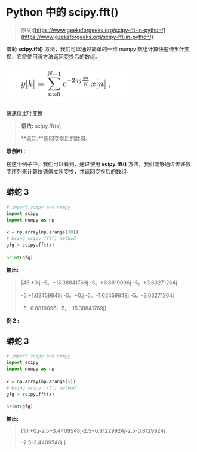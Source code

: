 # Python 中的 scipy.fft()

> 原文:[https://www.geeksforgeeks.org/scipy-fft-in-python/](https://www.geeksforgeeks.org/scipy-fft-in-python/)

借助 **scipy.fft()** 方法，我们可以通过简单的一维 numpy 数组计算快速傅里叶变换，它将使用该方法返回变换后的数组。

![](img/030679270a07480328715a2285a07618.png)

快速傅里叶变换

> **语法:** scipy.fft(x)
> 
> **返回:**返回变换后的数组。

**示例#1 :**

在这个例子中，我们可以看到，通过使用 **scipy.fft()** 方法，我们能够通过传递数字序列来计算快速傅立叶变换，并返回变换后的数组。

## 蟒蛇 3

```py
# import scipy and numpy
import scipy
import numpy as np

x = np.array(np.arange(10))
# Using scipy.fft() method
gfg = scipy.fft(x)

print(gfg)
```

**输出:**

> [45.+0.j -5。+15.38841769j -5。+6.8819096j -5。+3.63271264j
> 
> -5.+1.62459848j -5。+0.j -5。-1.62459848j -5。-3.63271264j
> 
> -5.-6.8819096j -5。-15.38841769j]

**例 2 :**

## 蟒蛇 3

```py
# import scipy and numpy
import scipy
import numpy as np

x = np.array(np.arange(5))
# Using scipy.fft() method
gfg = scipy.fft(x)

print(gfg)
```

**输出:**

> [10.+0.j-2.5+3.4409548j-2.5+0.81229924j-2.5-0.8129924j
> 
> -2.5-3.4409548j ]